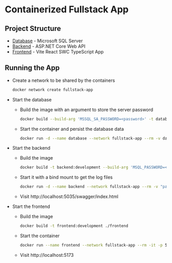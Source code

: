 # Containerized Fullstack App

## Project Structure

- [Database](./database) - Microsoft SQL Server
- [Backend](./backend) - ASP.NET Core Web API
- [Frontend](./frontend) - Vite React SWC TypeScript App

## Running the App

- Create a network to be shared by the containers
  ```sh
  docker network create fullstack-app
  ```
- Start the database

  - Build the image with an argument to store the server password
    ```sh
    docker build --build-arg 'MSSQL_SA_PASSWORD=<password>' -t database:development ./database
    ```
  - Start the container and persist the database data
    ```sh
    docker run -d --name database --network fullstack-app --rm -v database-data:/var/opt/mssql -p 1433:1433 database:development
    ```

- Start the backend

  - Build the image
    ```sh
    docker build -t backend:development --build-arg 'MSQL_PASSWORD=<password>' ./backend
    ```
  - Start it with a bind mount to get the log files
    ```sh
    docker run -d --name backend --network fullstack-app --rm -v "path/to/08-bind-mount:/app/Logs" -p 5035:8080 backend:development
    ```
  - Visit http://localhost:5035/swagger/index.html

- Start the frontend

  - Build the image
    ```sh
    docker build -t frontend:development ./frontend
    ```
  - Start the container
    ```sh
    docker run --name frontend --network fullstack-app --rm -it -p 5173:5173 frontend:development
    ```
  - Visit http://localhost:5173
